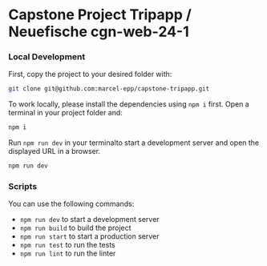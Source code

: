 # Capstone Project Tripapp / Neuefische cgn-web-24-1

### Local Development

First, copy the project to your desired folder with:

```Bash
git clone git@github.com:marcel-epp/capstone-tripapp.git
```

To work locally, please install the dependencies using `npm i` first. Open a terminal in your project folder and:

```Bash
npm i
```

Run `npm run dev` in your terminalto start a development server and open the displayed URL in a browser.

```Bash
npm run dev
```

### Scripts

You can use the following commands:

- `npm run dev` to start a development server
- `npm run build` to build the project
- `npm run start` to start a production server
- `npm run test` to run the tests
- `npm run lint` to run the linter
